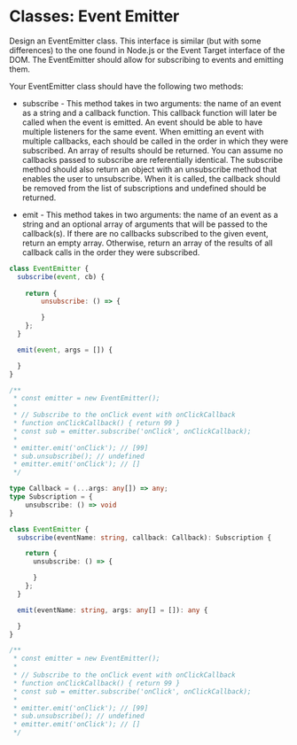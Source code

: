 # Classes: Event Emitter

Design an EventEmitter class. This interface is similar (but with some differences) to the one found in Node.js or the Event Target interface of the DOM. The EventEmitter should allow for subscribing to events and emitting them.

Your EventEmitter class should have the following two methods:

- subscribe - This method takes in two arguments: the name of an event as a string and a callback function. This callback function will later be called when the event is emitted.
An event should be able to have multiple listeners for the same event. When emitting an event with multiple callbacks, each should be called in the order in which they were subscribed. An array of results should be returned. You can assume no callbacks passed to subscribe are referentially identical.
The subscribe method should also return an object with an unsubscribe method that enables the user to unsubscribe. When it is called, the callback should be removed from the list of subscriptions and undefined should be returned.

- emit - This method takes in two arguments: the name of an event as a string and an optional array of arguments that will be passed to the callback(s). If there are no callbacks subscribed to the given event, return an empty array. Otherwise, return an array of the results of all callback calls in the order they were subscribed.

```javascript
class EventEmitter {
  subscribe(event, cb) {
      
    return {
        unsubscribe: () => {

        }
    };
  }

  emit(event, args = []) {

  }
}

/**
 * const emitter = new EventEmitter();
 *
 * // Subscribe to the onClick event with onClickCallback
 * function onClickCallback() { return 99 }
 * const sub = emitter.subscribe('onClick', onClickCallback);
 *
 * emitter.emit('onClick'); // [99]
 * sub.unsubscribe(); // undefined
 * emitter.emit('onClick'); // []
 */
```

```typescript
type Callback = (...args: any[]) => any;
type Subscription = {
    unsubscribe: () => void
}

class EventEmitter {
  subscribe(eventName: string, callback: Callback): Subscription {

    return {
      unsubscribe: () => {

      }
    };
  }

  emit(eventName: string, args: any[] = []): any {

  }
}

/**
 * const emitter = new EventEmitter();
 *
 * // Subscribe to the onClick event with onClickCallback
 * function onClickCallback() { return 99 }
 * const sub = emitter.subscribe('onClick', onClickCallback);
 *
 * emitter.emit('onClick'); // [99]
 * sub.unsubscribe(); // undefined
 * emitter.emit('onClick'); // []
 */
```